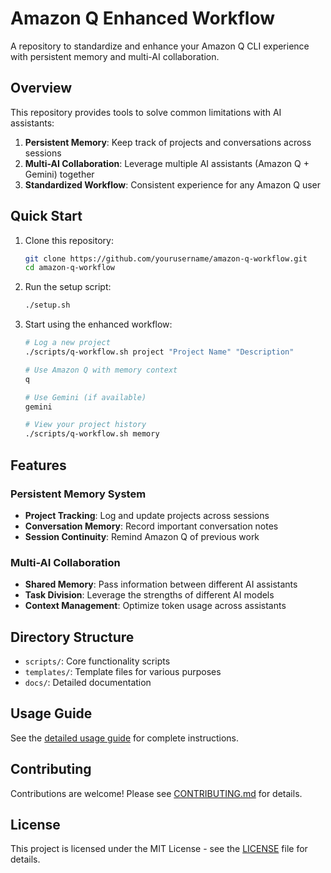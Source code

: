 # Amazon Q Enhanced Workflow

A repository to standardize and enhance your Amazon Q CLI experience with persistent memory and multi-AI collaboration.

## Overview

This repository provides tools to solve common limitations with AI assistants:

1. **Persistent Memory**: Keep track of projects and conversations across sessions
2. **Multi-AI Collaboration**: Leverage multiple AI assistants (Amazon Q + Gemini) together
3. **Standardized Workflow**: Consistent experience for any Amazon Q user

## Quick Start

1. Clone this repository:
   ```bash
   git clone https://github.com/yourusername/amazon-q-workflow.git
   cd amazon-q-workflow
   ```

2. Run the setup script:
   ```bash
   ./setup.sh
   ```

3. Start using the enhanced workflow:
   ```bash
   # Log a new project
   ./scripts/q-workflow.sh project "Project Name" "Description"
   
   # Use Amazon Q with memory context
   q
   
   # Use Gemini (if available)
   gemini
   
   # View your project history
   ./scripts/q-workflow.sh memory
   ```

## Features

### Persistent Memory System

- **Project Tracking**: Log and update projects across sessions
- **Conversation Memory**: Record important conversation notes
- **Session Continuity**: Remind Amazon Q of previous work

### Multi-AI Collaboration

- **Shared Memory**: Pass information between different AI assistants
- **Task Division**: Leverage the strengths of different AI models
- **Context Management**: Optimize token usage across assistants

## Directory Structure

- `scripts/`: Core functionality scripts
- `templates/`: Template files for various purposes
- `docs/`: Detailed documentation

## Usage Guide

See the [detailed usage guide](docs/USAGE.md) for complete instructions.

## Contributing

Contributions are welcome! Please see [CONTRIBUTING.md](docs/CONTRIBUTING.md) for details.

## License

This project is licensed under the MIT License - see the [LICENSE](LICENSE) file for details.
